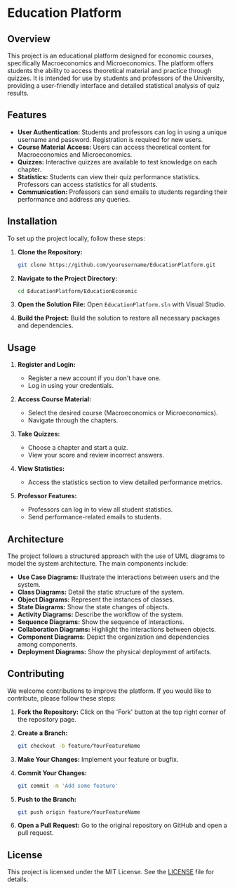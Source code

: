 # Education Platform

## Overview

This project is an educational platform designed for economic courses, specifically Macroeconomics and Microeconomics. The platform offers students the ability to access theoretical material and practice through quizzes. It is intended for use by students and professors of the University, providing a user-friendly interface and detailed statistical analysis of quiz results.

## Features

- **User Authentication:** Students and professors can log in using a unique username and password. Registration is required for new users.
- **Course Material Access:** Users can access theoretical content for Macroeconomics and Microeconomics.
- **Quizzes:** Interactive quizzes are available to test knowledge on each chapter.
- **Statistics:** Students can view their quiz performance statistics. Professors can access statistics for all students.
- **Communication:** Professors can send emails to students regarding their performance and address any queries.

## Installation

To set up the project locally, follow these steps:

1. **Clone the Repository:**
   ```bash
   git clone https://github.com/yourusername/EducationPlatform.git
   ```

2. **Navigate to the Project Directory:**
   ```bash
   cd EducationPlatform/EducationEconomic
   ```

3. **Open the Solution File:**
   Open `EducationPlatform.sln` with Visual Studio.

4. **Build the Project:**
   Build the solution to restore all necessary packages and dependencies.

## Usage

1. **Register and Login:**
   - Register a new account if you don't have one.
   - Log in using your credentials.

2. **Access Course Material:**
   - Select the desired course (Macroeconomics or Microeconomics).
   - Navigate through the chapters.

3. **Take Quizzes:**
   - Choose a chapter and start a quiz.
   - View your score and review incorrect answers.

4. **View Statistics:**
   - Access the statistics section to view detailed performance metrics.

5. **Professor Features:**
   - Professors can log in to view all student statistics.
   - Send performance-related emails to students.

## Architecture

The project follows a structured approach with the use of UML diagrams to model the system architecture. The main components include:

- **Use Case Diagrams:** Illustrate the interactions between users and the system.
- **Class Diagrams:** Detail the static structure of the system.
- **Object Diagrams:** Represent the instances of classes.
- **State Diagrams:** Show the state changes of objects.
- **Activity Diagrams:** Describe the workflow of the system.
- **Sequence Diagrams:** Show the sequence of interactions.
- **Collaboration Diagrams:** Highlight the interactions between objects.
- **Component Diagrams:** Depict the organization and dependencies among components.
- **Deployment Diagrams:** Show the physical deployment of artifacts.

## Contributing

We welcome contributions to improve the platform. If you would like to contribute, please follow these steps:

1. **Fork the Repository:**
   Click on the 'Fork' button at the top right corner of the repository page.

2. **Create a Branch:**
   ```bash
   git checkout -b feature/YourFeatureName
   ```

3. **Make Your Changes:**
   Implement your feature or bugfix.

4. **Commit Your Changes:**
   ```bash
   git commit -m 'Add some feature'
   ```

5. **Push to the Branch:**
   ```bash
   git push origin feature/YourFeatureName
   ```

6. **Open a Pull Request:**
   Go to the original repository on GitHub and open a pull request.

## License

This project is licensed under the MIT License. See the [LICENSE](LICENSE) file for details.
